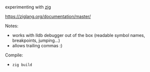 experimenting with [zig](https://ziglang.org/)

https://ziglang.org/documentation/master/

Notes:
 - works with lldb debugger out of the box (readable symbol names, breakpoints, jumping...)
 - allows trailing commas :)

Compile:
 - `zig build`
